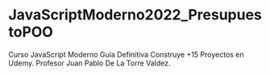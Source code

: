 # JavaScriptModerno2022_PresupuestoPOO
Curso JavaScript Moderno Guía Definitiva Construye +15 Proyectos en Udemy. Profesor Juan Pablo De La Torre Valdez.
